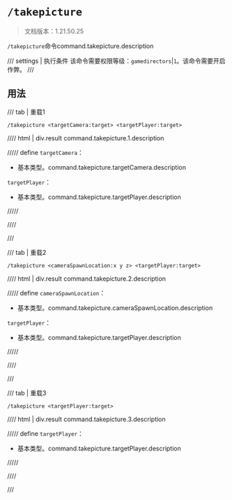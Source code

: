 # `/takepicture`

> 文档版本：1.21.50.25

`/takepicture`命令command.takepicture.description

/// settings | 执行条件
该命令需要权限等级：`gamedirectors`|`1`。该命令需要开启作弊。
///

## 用法

/// tab | 重载1
```mcfunction
/takepicture <targetCamera:target> <targetPlayer:target>
```

//// html | div.result
command.takepicture.1.description

///// define
`targetCamera`：<!-- md:samp target -->

- 基本类型。command.takepicture.targetCamera.description

`targetPlayer`：<!-- md:samp target -->

- 基本类型。command.takepicture.targetPlayer.description


/////

////

///

/// tab | 重载2
```mcfunction
/takepicture <cameraSpawnLocation:x y z> <targetPlayer:target>
```

//// html | div.result
command.takepicture.2.description

///// define
`cameraSpawnLocation`：<!-- md:samp x y z -->

- 基本类型。command.takepicture.cameraSpawnLocation.description

`targetPlayer`：<!-- md:samp target -->

- 基本类型。command.takepicture.targetPlayer.description


/////

////

///

/// tab | 重载3
```mcfunction
/takepicture <targetPlayer:target>
```

//// html | div.result
command.takepicture.3.description

///// define
`targetPlayer`：<!-- md:samp target -->

- 基本类型。command.takepicture.targetPlayer.description


/////

////

///
